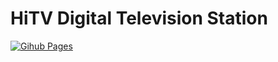# HiTV Digital Television Station
[![Gihub Pages](https://github.com/thaiminhnguyen1999/HiTV/actions/workflows/pages/pages-build-deployment/badge.svg)](https://github.com/thaiminhnguyen1999/HiTV/actions/workflows/pages/pages-build-deployment)
